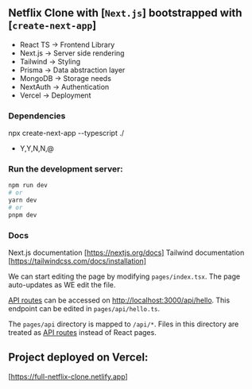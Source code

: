 ## Netflix Clone with [`Next.js`] bootstrapped with [`create-next-app`]

- React TS -> Frontend Library
- Next.js -> Server side rendering
- Tailwind -> Styling
- Prisma -> Data abstraction layer
- MongoDB -> Storage needs
- NextAuth -> Authentication
- Vercel -> Deployment

### Dependencies

npx create-next-app --typescript ./ 
- Y,Y,N,N,@

### Run the development server:

```bash
npm run dev
# or
yarn dev
# or
pnpm dev
```

### Docs

Next.js documentation [https://nextjs.org/docs]
Tailwind documentation [https://tailwindcss.com/docs/installation]

We can start editing the page by modifying `pages/index.tsx`. The page auto-updates as WE edit the file.

[API routes](https://nextjs.org/docs/api-routes/introduction) can be accessed on [http://localhost:3000/api/hello](http://localhost:3000/api/hello). This endpoint can be edited in `pages/api/hello.ts`.

The `pages/api` directory is mapped to `/api/*`. Files in this directory are treated as [API routes](https://nextjs.org/docs/api-routes/introduction) instead of React pages.

## Project deployed on Vercel: 

[https://full-netflix-clone.netlify.app]